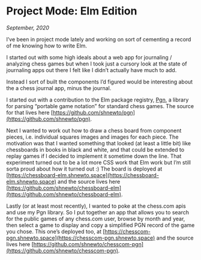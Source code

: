 # Project Mode: Elm Edition

_September, 2020_

I’ve been in project mode lately and working on sort of cementing a record of me knowing how to write Elm.

I started out with some high ideals about a web app for journaling / analyzing chess games but when I took just a cursory look at the state of journaling apps out there I felt like I didn’t actually have much to add. 

Instead I sort of built the components I’d figured would be interesting about the a chess journal app, minus the journal.

I started out with a contribution to the Elm package registry, [Pgn](https://package.elm-lang.org/packages/shnewto/pgn/latest/), a library for parsing “portable game notation” for standard chess games. The source for that lives here [https://github.com/shnewto/pgn](https://github.com/shnewto/pgn). 

Next I wanted to work out how to draw a chess board from component pieces, i.e. individual squares images and images for each piece. The motivation was that I wanted something that looked (at least a little bit) like chessboards in books in black and white, and that could be extended to replay games if I decided to implement it sometime down the line. That experiment turned out to be a lot more CSS work that Elm work but I’m still sorta proud about how it turned out :) The board is deployed at [https://chessboard-elm.shnewto.space](https://chessboard-elm.shnewto.space) and the source lives here [https://github.com/shnewto/chessboard-elm](https://github.com/shnewto/chessboard-elm).

Lastly (or at least most recently), I wanted to poke at the chess.com apis and use my Pgn library. So I put together an app that allows you to search for the public games of any chess.com user, browse by month and year, then select a game to display and copy a simplified PGN record of the game you chose. This one’s deployed too, at [https://chesscom-pgn.shnewto.space](https://chesscom-pgn.shnewto.space) and the source lives here [https://github.com/shnewto/chesscom-pgn](https://github.com/shnewto/chesscom-pgn).
